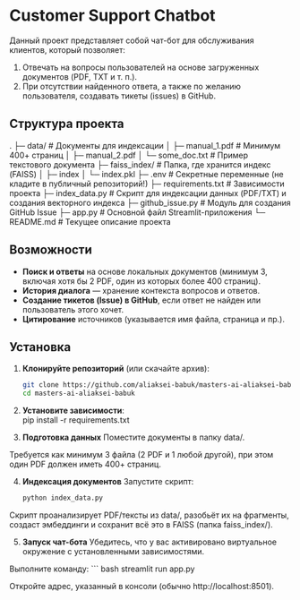 # Customer Support Chatbot

Данный проект представляет собой чат-бот для обслуживания клиентов, который позволяет:
1. Отвечать на вопросы пользователей на основе загруженных документов (PDF, TXT и т. п.).
2. При отсутствии найденного ответа, а также по желанию пользователя, создавать тикеты (issues) в GitHub.

## Структура проекта

.
├─ data/                     # Документы для индексации
│   ├─ manual_1.pdf         # Минимум 400+ страниц
│   ├─ manual_2.pdf
│   └─ some_doc.txt         # Пример текстового документа
├─ faiss_index/             # Папка, где хранится индекс (FAISS)
│   ├─ index
│   └─ index.pkl
├─ .env                     # Секретные переменные (не кладите в публичный репозиторий!)
├─ requirements.txt         # Зависимости проекта
├─ index_data.py            # Скрипт для индексации данных (PDF/TXT) и создания векторного индекса
├─ github_issue.py          # Модуль для создания GitHub Issue
├─ app.py                   # Основной файл Streamlit-приложения
└─ README.md                # Текущее описание проекта


## Возможности

- **Поиск и ответы** на основе локальных документов (минимум 3, включая хотя бы 2 PDF, один из которых более 400 страниц).
- **История диалога** — хранение контекста вопросов и ответов.
- **Создание тикетов (Issue) в GitHub**, если ответ не найден или пользователь этого хочет.
- **Цитирование** источников (указывается имя файла, страница и пр.).

## Установка

1. **Клонируйте репозиторий** (или скачайте архив):
   ```bash
   git clone https://github.com/aliaksei-babuk/masters-ai-aliaksei-babuk.git
   cd masters-ai-aliaksei-babuk

2.  **Установите зависимости**:  
    pip install -r requirements.txt

3. **Подготовка данных**
Поместите документы в папку data/.

Требуется как минимум 3 файла (2 PDF и 1 любой другой), при этом один PDF должен иметь 400+ страниц.

4. **Индексация документов**
Запустите скрипт:
    ``` bash
    python index_data.py

Скрипт проанализирует PDF/тексты из data/, разобьёт их на фрагменты, создаст эмбеддинги и сохранит всё это в FAISS (папка faiss_index/).

5. **Запуск чат-бота**
Убедитесь, что у вас активировано виртуальное окружение с установленными зависимостями.

Выполните команду:
    ``` bash
    streamlit run app.py
    
Откройте адрес, указанный в консоли (обычно http://localhost:8501).